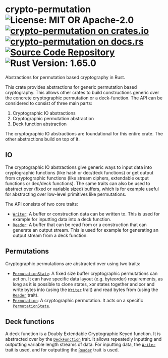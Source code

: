# crypto-permutation ![License: MIT OR Apache-2.0](https://img.shields.io/badge/license-MIT%20OR%20Apache--2.0-blue) [![crypto-permutation on crates.io](https://img.shields.io/crates/v/crypto-permutation)](https://crates.io/crates/crypto-permutation) [![crypto-permutation on docs.rs](https://docs.rs/crypto-permutation/badge.svg)](https://docs.rs/crypto-permutation) [![Source Code Repository](https://img.shields.io/badge/Code-On%20GitHub-blue?logo=GitHub)](https://github.com/niluxv/permutation_based_crypto) ![Rust Version: 1.65.0](https://img.shields.io/badge/rustc-1.65.0-orange.svg)

Abstractions for permutation based cryptography in Rust.

This crate provides abstractions for generic permutation based cryptography.
This allows other crates to build constructions generic over the concrete
cryptographic permutation or a deck-function. The API can be considered to
consist of three main parts:

1. Cryptographic IO abstractions
2. Cryptographic permutation abstraction
3. Deck function abstraction

The cryptographic IO abstractions are foundational for this entire crate.
The other abstractions build on top of it.

## IO

The cryptographic IO abstractions give generic ways to input data into
cryptographic functions (like hash or dec/deck functions) or get output from
cryptographic functions (like stream ciphers, extendable output functions or
dec/deck functions). The same traits can also be used to abstract over
(fixed or variable sized) buffers, which is for example useful for
abstracting over low-level primitives like permutations.

The API consists of two core traits:

* [`Writer`][__link0]: A buffer or construction data can be written to. This is used
  for example for inputting data into a deck function.
* [`Reader`][__link1]: A buffer that can be read from or a construction that can
  generate an output stream. This is used for example for generating an
  output stream from a deck function.

## Permutations

Cryptographic permutations are abstracted over using two traits:

* [`PermutationState`][__link2]: A fixed size buffer cryptographic permutations can
  act on. It can have specific data layout (e.g. byteorder) requirements, as
  long as it is possible to clone states, xor states together and xor and
  write bytes into (using the [`Writer`][__link3] trait) and read bytes from (using
  the [`Reader`][__link4] trait).
* [`Permutation`][__link5]: A cryptographic permutation. It acts on a specific
  [`PermutationState`][__link6].

## Deck functions

A deck function is a Doubly Extendable Cryptographic Keyed function. It is
abstracted over by the [`DeckFunction`][__link7] trait. It allows repeatedly
inputting and outputting variable length streams of data. For inputting
data, the [`Writer`][__link8] trait is used, and for outputting the [`Reader`][__link9] trait
is used.


 [__cargo_doc2readme_dependencies_info]: ggGkYW0BYXSEG_W_Gn_kaocAGwCcVPfenh7eGy6gYLEwyIe4G6-xw_FwcbpjYXKEG4AG289CBZ3IG8Y4ZItrJ5mpG505p-J2w_EWG9RKcNczGtNHYWSBg3JjcnlwdG8tcGVybXV0YXRpb25lMC4xLjFyY3J5cHRvX3Blcm11dGF0aW9u
 [__link0]: https://docs.rs/crypto-permutation/0.1.1/crypto_permutation/?search=io::Writer
 [__link1]: https://docs.rs/crypto-permutation/0.1.1/crypto_permutation/?search=io::Reader
 [__link2]: https://docs.rs/crypto-permutation/0.1.1/crypto_permutation/trait.PermutationState.html
 [__link3]: https://docs.rs/crypto-permutation/0.1.1/crypto_permutation/?search=io::Writer
 [__link4]: https://docs.rs/crypto-permutation/0.1.1/crypto_permutation/?search=io::Reader
 [__link5]: https://docs.rs/crypto-permutation/0.1.1/crypto_permutation/trait.Permutation.html
 [__link6]: https://docs.rs/crypto-permutation/0.1.1/crypto_permutation/trait.PermutationState.html
 [__link7]: https://docs.rs/crypto-permutation/0.1.1/crypto_permutation/trait.DeckFunction.html
 [__link8]: https://docs.rs/crypto-permutation/0.1.1/crypto_permutation/?search=io::Writer
 [__link9]: https://docs.rs/crypto-permutation/0.1.1/crypto_permutation/?search=io::Reader

